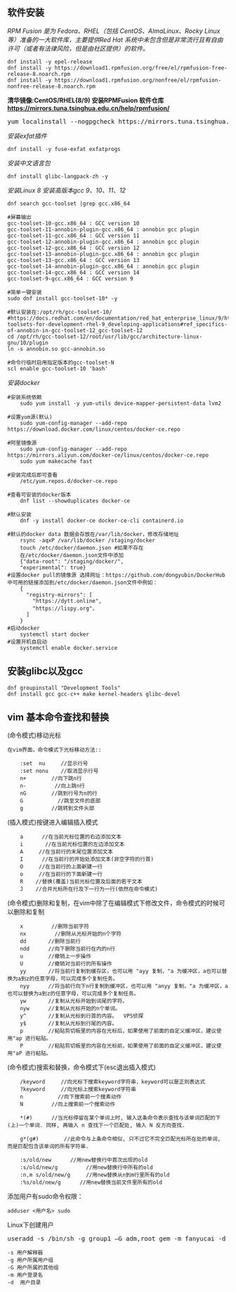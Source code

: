## 软件安装

*RPM Fusion 是为 Fedora、RHEL（包括 CentOS、AlmaLinux、Rocky Linux 等）准备的一大软件库，主要提供Red Hat 系统中未包含但是非常流行且有自由许可（或者有法律风险，但是由社区提供）的软件。*

    dnf install -y epel-release
    dnf install -y https://download1.rpmfusion.org/free/el/rpmfusion-free-release-8.noarch.rpm
    dnf install -y https://download1.rpmfusion.org/nonfree/el/rpmfusion-nonfree-release-8.noarch.rpm

**清华镜像:CentOS/RHEL(8/9) 安装RPMFusion 软件仓库 https://mirrors.tuna.tsinghua.edu.cn/help/rpmfusion/**

<pre>yum localinstall --nogpgcheck https://mirrors.tuna.tsinghua.edu.cn/rpmfusion/free/el/rpmfusion-free-release-8.noarch.rpm https://mirrors.tuna.tsinghua.edu.cn/rpmfusion/nonfree/el/rpmfusion-nonfree-release-8.noarch.rpm</pre>  

*安装exfat插件*

    dnf install -y fuse-exfat exfatprogs

*安装中文语言包*
    
    dnf install glibc-langpack-zh -y

*安装Linux 8 安装高版本gcc 9、10、11、12*

    dnf search gcc-toolset |grep gcc.x86_64

    #屏幕输出
    gcc-toolset-10-gcc.x86_64 : GCC version 10
    gcc-toolset-11-annobin-plugin-gcc.x86_64 : annobin gcc plugin
    gcc-toolset-11-gcc.x86_64 : GCC version 11
    gcc-toolset-12-annobin-plugin-gcc.x86_64 : annobin gcc plugin
    gcc-toolset-12-gcc.x86_64 : GCC version 12
    gcc-toolset-13-annobin-plugin-gcc.x86_64 : annobin gcc plugin
    gcc-toolset-13-gcc.x86_64 : GCC version 13
    gcc-toolset-14-annobin-plugin-gcc.x86_64 : annobin gcc plugin
    gcc-toolset-14-gcc.x86_64 : GCC version 14
    gcc-toolset-9-gcc.x86_64 : GCC version 9

    #简单一键安装
    sudo dnf install gcc-toolset-10* -y
    
    #默认安装在:/opt/rh/gcc-toolset-10/
    #https://docs.redhat.com/en/documentation/red_hat_enterprise_linux/9/html/developing_c_and_cpp_applications_in_rhel_9/assembly_additional-toolsets-for-development-rhel-9_developing-applications#ref_specifics-of-annobin-in-gcc-toolset-12_gcc-toolset-12
    cd /opt/rh/gcc-toolset-12/root/usr/lib/gcc/architecture-linux-gnu/10/plugin
    ln -s annobin.so gcc-annobin.so
    
    #命令行临时启用指定版本的gcc-toolset-N
    scl enable gcc-toolset-10 'bash'

*安装docker*
    
    #安装系统依赖
        sudo yum install -y yum-utils device-mapper-persistent-data lvm2

    #设置yum源(默认)
        sudo yum-config-manager --add-repo https://download.docker.com/linux/centos/docker-ce.repo

    #阿里镜像源
        sudo yum-config-manager --add-repo https://mirrors.aliyun.com/docker-ce/linux/centos/docker-ce.repo
        sudo yum makecache fast

    #安装完成后即可查看
        /etc/yum.repos.d/docker-ce.repo

    #查看可安装的docker版本
        dnf list --showduplicates docker-ce

    #默认安装
        dnf -y install docker-ce docker-ce-cli containerd.io

    #默认的docker data 数据会存放在/var/lib/docker，修改存储地址
        rsync -aqxP /var/lib/docker /staging/docker
        touch /etc/docker/daemon.json #如果不存在
        在/etc/docker/daemon.json文件中添加
        {"data-root": "/staging/docker/",
        "experimental": true}
    #设置docker pull的镜像源 选择网址：https://github.com/dongyubin/DockerHub中可用的链接添加到/etc/docker/daemon.json文件中例如：
        {
          "registry-mirrors": [
            "https://dytt.online",
            "https://lispy.org"，
          ]
        }
    #启动docker
        systemctl start docker
    #设置开机自启动
        systemctl enable docker.service

## 安装glibc以及gcc

    dnf groupinstall "Development Tools"
    dnf install gcc gcc-c++ make kernel-headers glibc-devel

## vim 基本命令查找和替换
(命令模式)移动光标
```{.cs}
在vim界面，命令模式下光标移动方法::

    :set  nu     //显示行号
    :set nonu    //取消显示行号
    n+        //向下跳n行
    n-         //向上跳n行
    nG        //跳到行号为n的行
    G           //跳至文件的底部
    g         //跳转到文件头部
```

(插入模式)按键进入编辑插入模式
```{.cs}
    a      //在当前光标位置的右边添加文本
    i       //在当前光标位置的左边添加文本
    A     //在当前行的末尾位置添加文本
    I      //在当前行的开始处添加文本(非空字符的行首)
    O     //在当前行的上面新建一行
    o     //在当前行的下面新建一行
    R    //替换(覆盖)当前光标位置及后面的若干文本
    J    //合并光标所在行及下一行为一行(依然在命令模式)
```
(命令模式)删除和复制，在vim中除了在编辑模式下修改文件，命令模式的时候可以删除和复制
```{.cs}
    x         //删除当前字符
    nx         //删除从光标开始的n个字符
    dd       //删除当前行
    ndd      //向下删除当前行在内的n行
    u        //撤销上一步操作
    U        //撤销对当前行的所有操作
    yy       //将当前行复制到缓存区，也可以用 "ayy 复制，"a 为缓冲区，a也可以替换为a到z的任意字母，可以完成多个复制任务。
    nyy      //将当前行向下n行复制到缓冲区，也可以用 "anyy 复制，"a 为缓冲区，a也可以替换为a到z的任意字母，可以完成多个复制任务。
    yw       //复制从光标开始到词尾的字符。
    nyw      //复制从光标开始的n个单词。
    y^       //复制从光标到行首的内容。  VPS侦探
    y$       //复制从光标到行尾的内容。
    p        //粘贴剪切板里的内容在光标后，如果使用了前面的自定义缓冲区，建议使用"ap 进行粘贴。
    P        //粘贴剪切板里的内容在光标前，如果使用了前面的自定义缓冲区，建议使用"aP 进行粘贴。
```
(命令模式)搜索和替换，命令模式下(esc退出插入模式)
```{.cs}
    /keyword     //向光标下搜索keyword字符串，keyword可以是正则表达式
    ?keyword     //向光标上搜索keyword字符串
    n           //向下搜索前一个搜素动作
    N         //向上搜索前一个搜索动作

    *(#)      //当光标停留在某个单词上时, 输入这条命令表示查找与该单词匹配的下(上)一个单词. 同样, 再输入 n 查找下一个匹配处, 输入 N 反方向查找.

    g*(g#)        //此命令与上条命令相似, 只不过它不完全匹配光标所在处的单词, 而是匹配包含该单词的所有字符串.

    :s/old/new      //用new替换行中首次出现的old
    :s/old/new/g         //用new替换行中所有的old
    :n,m s/old/new/g     //用new替换从n到m行里所有的old
    :%s/old/new/g      //用new替换当前文件里所有的old
```

添加用户有sudo命令权限：

    adduser <用户名> sudo

Linux下创建用户

<pre>useradd -s /bin/sh -g group1 –G adm,root gem -m fanyucai -d /home/fanyucai</pre>

    -s 用户解释器
    -g 用户所属用户组
    -G 用户所属的其他组
    -m 用户登录名
    -d  用户目录